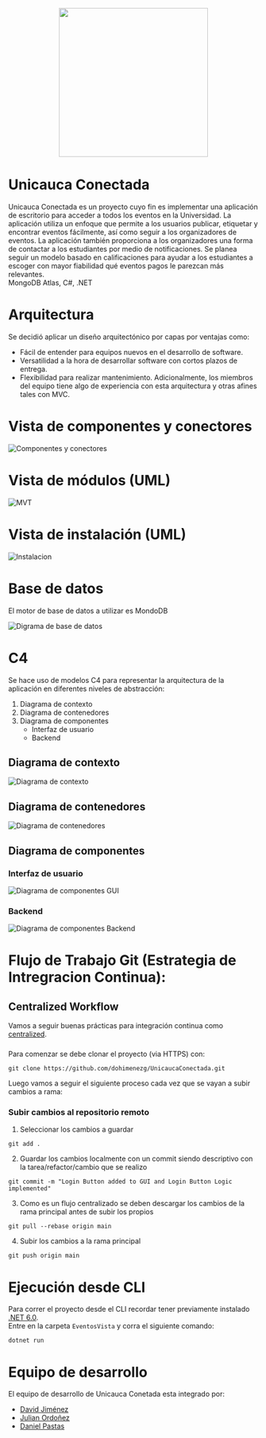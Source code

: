 <p align="center">
  <img width="300px" src="images/logo.png">
</p>

# Unicauca Conectada

Unicauca Conectada es un proyecto cuyo fin es implementar una aplicación de
escritorio para acceder a todos los eventos en la Universidad. La aplicación
utiliza un enfoque que permite a los usuarios publicar, etiquetar y encontrar
eventos fácilmente, así como seguir a los organizadores de eventos. La
aplicación también proporciona a los organizadores una forma de contactar a los
estudiantes por medio de notificaciones. Se planea seguir un modelo basado en
calificaciones para ayudar a los estudiantes a escoger con mayor fiabilidad qué
eventos pagos le parezcan más relevantes. \
MongoDB Atlas, C#, .NET

# Arquitectura

Se decidió aplicar un diseño arquitectónico por capas por ventajas como:
* Fácil de entender para equipos nuevos en el desarrollo de software.
* Versatilidad a la hora de desarrollar software con cortos plazos de entrega.
* Flexibilidad para realizar mantenimiento.
Adicionalmente, los miembros del equipo tiene algo de experiencia con esta
arquitectura y otras afines tales con MVC.

# Vista de componentes y conectores

![Componentes y conectores](images/model/c&c.png)

# Vista de módulos (UML)

![MVT](images/model/mvt.png)

# Vista de instalación (UML)

![Instalacion](images/model/MODEL_instalacion.jpg)

# Base de datos

El motor de base de datos a utilizar es MondoDB

![Digrama de base de datos](images/database/basededatos.png) 

# C4

Se hace uso de modelos C4 para representar la arquitectura de la aplicación en
diferentes niveles de abstracción: 

1. Diagrama de contexto
2. Diagrama de contenedores
3. Diagrama de componentes
    * Interfaz de usuario
    * Backend 

## Diagrama de contexto

![Diagrama de contexto](images/c4/contexto.png)

## Diagrama de contenedores

![Diagrama de contenedores](images/c4/contenedores.png)

## Diagrama de componentes

### Interfaz de usuario

![Diagrama de componentes GUI](images/c4/C4_componentesGUI.png)

### Backend

![Diagrama de componentes Backend](images/c4/componentesBackend.png)

# Flujo de Trabajo Git (Estrategia de Intregracion Continua): 
## Centralized Workflow
Vamos a seguir buenas prácticas para integración continua como [centralized](https://www.atlassian.com/git/tutorials/comparing-workflows#centralized-workflow). 

### 

Para comenzar se debe clonar el proyecto (via HTTPS) con:
```
git clone https://github.com/dohimenezg/UnicaucaConectada.git
```
Luego vamos a seguir el siguiente proceso cada vez que se vayan a subir cambios a rama:

### Subir cambios al repositorio remoto

1. Seleccionar los cambios a guardar
```
git add .
```
2. Guardar los cambios localmente con un commit siendo descriptivo con la tarea/refactor/cambio que se realizo
```
git commit -m "Login Button added to GUI and Login Button Logic implemented"
```
3. Como es un flujo centralizado se deben descargar los cambios de la rama principal antes de subir los propios
```
git pull --rebase origin main
```
4. Subir los cambios a la rama principal
```
git push origin main
```

# Ejecución desde CLI

Para correr el proyecto desde el CLI recordar tener previamente instalado [.NET 6.0](https://dotnet.microsoft.com/en-us/download). \
Entre en la carpeta `EventosVista` y corra el siguiente comando:
```
dotnet run
```

# Equipo de desarrollo

El equipo de desarrollo de Unicauca Conetada esta integrado por:  
- [David Jiménez](https://github.com/dohimenezg)
- [Julian Ordoñez](https://github.com/juleMay)
- [Daniel Pastas](https://github.com/pdaniel102)
